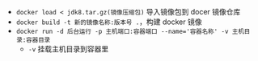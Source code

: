 - `docker load < jdk8.tar.gz(镜像压缩包)` 导入镜像包到 docer 镜像仓库
- `docker build -t 新的镜像名称:版本号 .`，构建 docker 镜像
- `docker run -d 后台运行 -p 主机端口:容器端口 --name='容器名称' -v 主机目录:容器目录`
    - `-v` 挂载主机目录到容器里
